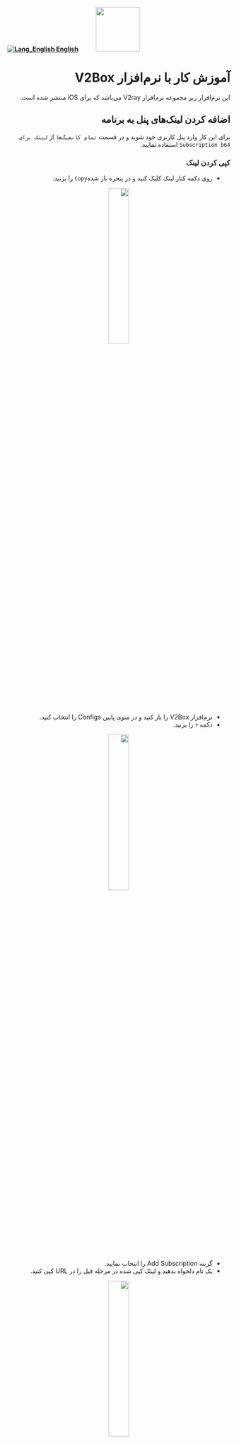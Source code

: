 [**![Lang_English](https://user-images.githubusercontent.com/125398461/229074810-599bd7f9-0bc1-44a9-b76e-90bf7e182314.png) English**](https://github.com/hiddify/hiddify-config/wiki/Tutorial-for-V2Box-app)&nbsp;&nbsp;&nbsp;&nbsp;&nbsp;&nbsp;&nbsp;&nbsp;&nbsp;&nbsp;<a href="https://github.com/hiddify/hiddify-config/wiki/%D9%87%D9%85%D9%87-%D8%A2%D9%85%D9%88%D8%B2%D8%B4%E2%80%8C%D9%87%D8%A7-%D9%88-%D9%88%DB%8C%D8%AF%D8%A6%D9%88%D9%87%D8%A7"><img width="100" src="https://github.com/hiddify/hiddify-config/assets/125398461/3704cd84-eee6-4c45-abe7-3c02936bbebb" /></a>


<div dir=rtl>

# آموزش کار با نرم‌افزار V2Box

این نرم‌افزار زیر مجموعه نرم‌افزار V2ray می‌باشد که برای iOS منتشر شده است.


## اضافه کردن لینک‌های پنل به برنامه

برای این کار وارد پنل کاربری خود شوید و در قسمت `تمام کانفیگ‌ها` از `لینک برای Subscription b64` استفاده نمایید.

### کپی کردن لینک
* روی دکمه کنار لینک کلیک کنید و در پنجره باز شده`Copy` را بزنید. 

<div align=center>

<img width=30% src="https://github.com/hiddify/hiddify-config/assets/125398461/85ee7493-1657-4bbc-9a47-2e1bfe6fe6fb" />
</div>

* نرم‌افزار V2Box را باز کنید و در منوی پایین Configs را انتخاب کنید. 
* دکمه `+` را بزنید.

<div align=center>

<img width=30% src="https://github.com/hiddify/hiddify-config/assets/125398461/c84fd272-2719-4fd2-8397-9a2a0e2013be" />
</div>

* گزینه Add Subscription را انتخاب نمایید.
* یک نام دلخواه بدهید و لینک کپی شده در مرحله قبل را در URL کپی کنید.


<div align=center>

<img width=30% src="https://github.com/hiddify/hiddify-config/assets/125398461/2629b6ad-cfcf-4252-846e-9e336493a259" />
</div>

* سپس Add Subscribe را بزنید تا کانفیگ‌ها به برنامه اضافه شوند.

<div align=center>

<img width=30% src="https://github.com/hiddify/hiddify-config/assets/125398461/f69d8992-7195-4755-b415-330572d5044e" />

</div>

* بعد از آن برنامه به صورت خودکار تست کانکشن‌ها را می‌گیرد.



### اسکن QR code
* برای این کار در پنل کاربری دکمه کنار لینک را بزنید
* در برنامه V2Box روی `+` تپ کنید.
* گزینه `Scan QR` را انتخاب کنید.
* سپس  با دوربین گوشی QR code موجود در صفحه کاربر را ساکن کنید.

<div align=center>

<img width=30% src="https://github.com/hiddify/hiddify-config/assets/125398461/4b1dff0e-8d27-45bd-9d0f-fef98f57aeac" />

</div>

* کانفیگ‌ها به صورت خودکار اضافه می‌شوند و تست کانکشن از آن‌ها انجام می‌شود.


## تست کانکشن‌ها
برای این کار در لیست Configs روی Ping All بزنید تا همه کانفیگ‌ها تست شوند.

<div align=center>

<img width=30% src="https://github.com/hiddify/hiddify-config/assets/125398461/fcf64420-5c53-4b21-816e-1618ff61f226" />

</div>



## آپدیت کردن سابسکریپشن
برای این کار در منوی Configs `+` را بزنید سپس `Update All Subscriptions` را انتخاب کنید. با انجام این کار همه سابسکریپشن‌ها آپدیت می‌شوند.



<div align=center>

<img width=30% src="https://github.com/hiddify/hiddify-config/assets/125398461/1db528f9-606f-469d-9ff6-1b4299f057b2" />

</div>

## آپدیت خودکار لینک‌ها
برای این کار روی منوی سه خط در بالای صفحه Configs بزنید و گزینه `Auto Update` را فعال کنید.


<div align=center>

<img width=30% src="https://github.com/hiddify/hiddify-config/assets/125398461/f01c924c-23b1-45dd-b937-c47c7dd52a49" />

</div>

## اضافه کردن کانفیگ‌ها به صورت تکی
هر چند این روش اصا پیشنهاد نمی‌شود ون امکان آپدیت آن وجود ندارد اما در صورت لزوم می‌توانید در Configs دکمه `+` را بزنید سپس `Import V2ray URL from Clipboard` را بزنید تا کانفیگ مورد نظر به برنامه اضافه گردد.

<div align=center>

<img width=30% src="https://github.com/hiddify/hiddify-config/assets/125398461/c579ef08-c5a5-4ec8-8f77-cef0d94824b1" />

</div>


## اتصال فیلترشکن
برای روشن کردن فیلترشکن به منوی Home بروید و دکمه پایین را به سمت راست بکشید.

<div align=center>

<img width=30% src="https://github.com/hiddify/hiddify-config/assets/125398461/fdbebfae-02f6-4993-99ff-e0cbf37734ef" />

</div>

در این صفحه اطلاعات کلی از کانکشن مانند مقدار آپلود و دانلود و همنین میزان حافظه استفاده شده نمایش داده می‌شود.

<div align=center>

<img width=30% src="https://github.com/hiddify/hiddify-config/assets/125398461/68542ff9-2caa-45a7-9b8a-2ec50a4d32fa" />

</div>
